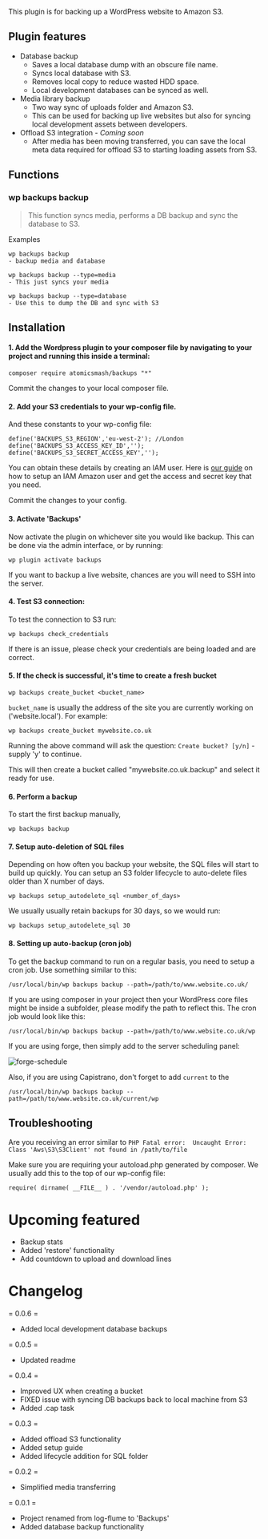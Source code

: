 This plugin is for backing up a WordPress website to Amazon S3.

## Plugin features

- Database backup
    - Saves a local database dump with an obscure file name.
    - Syncs local database with S3.
    - Removes local copy to reduce wasted HDD space.
    - Local development databases can be synced as well.
- Media library backup
	- Two way sync of uploads folder and Amazon S3.
	- This can be used for backing up live websites but also for syncing local development assets between developers.
- Offload S3 integration - *Coming soon*
	- After media has been moving transferred, you can save the local meta data required for offload S3 to starting loading assets from S3.

## Functions

### wp backups backup
> This function syncs media, performs a DB backup and sync the database to S3.

Examples

	wp backups backup
    - backup media and database

	wp backups backup --type=media
	- This just syncs your media

	wp backups backup --type=database
	- Use this to dump the DB and sync with S3

## Installation

#### 1. Add the Wordpress plugin to your composer file by navigating to your project and running this inside a terminal:

```
composer require atomicsmash/backups "*"
```

Commit the changes to your local composer file.

#### 2. Add your S3 credentials to your wp-config file.

And these constants to your wp-config file:

```
define('BACKUPS_S3_REGION','eu-west-2'); //London
define('BACKUPS_S3_ACCESS_KEY_ID','');
define('BACKUPS_S3_SECRET_ACCESS_KEY','');
```

You can obtain these details by creating an IAM user. Here is [our guide](https://github.com/AtomicSmash/backups/wiki/Getting-AWS-credentials) on how to setup an IAM Amazon user and get the access and secret key that you need.

Commit the changes to your config.

#### 3. Activate 'Backups'

Now activate the plugin on whichever site you would like backup. This can be done via the admin interface, or by running:

```
wp plugin activate backups
```

If you want to backup a live website, chances are you will need to SSH into the server.

#### 4. Test S3 connection:

To test the connection to S3 run:

```
wp backups check_credentials
```

If there is an issue, please check your credentials are being loaded and are correct.

#### 5. If the check is successful, it's time to create a fresh bucket

```
wp backups create_bucket <bucket_name>
```

`bucket_name` is usually the address of the site you are currently working on ('website.local'). For example:

```
wp backups create_bucket mywebsite.co.uk
```

Running the above command will ask the question: `Create bucket? [y/n]` - supply 'y' to continue.

This will then create a bucket called "mywebsite.co.uk.backup" and select it ready for use.


#### 6. Perform a backup

To start the first backup manually,

```
wp backups backup
```

#### 7. Setup auto-deletion of SQL files

Depending on how often you backup your website, the SQL files will start to build up quickly. You can setup an S3 folder lifecycle to auto-delete files older than X number of days.

```
wp backups setup_autodelete_sql <number_of_days>
```

We usually usually retain backups for 30 days, so we would run:

```
wp backups setup_autodelete_sql 30
```

#### 8. Setting up auto-backup (cron job)

To get the backup command to run on a regular basis, you need to setup a cron job. Use something similar to this:

```
/usr/local/bin/wp backups backup --path=/path/to/www.website.co.uk/
```

If you are using composer in your project then your WordPress core files might be inside a subfolder, please modify the path to reflect this. The cron job would look like this:

```
/usr/local/bin/wp backups backup --path=/path/to/www.website.co.uk/wp
```

If you are using forge, then simply add to the server scheduling panel:

![forge-schedule](https://user-images.githubusercontent.com/1636310/46582964-1cd4d880-ca47-11e8-90f1-c80e0ba625d6.png)

Also, if you are using Capistrano, don't forget to add `current` to the

```
/usr/local/bin/wp backups backup --path=/path/to/www.website.co.uk/current/wp
```

## Troubleshooting

Are you receiving an error similar to `PHP Fatal error:  Uncaught Error: Class 'Aws\S3\S3Client' not found in /path/to/file`

Make sure you are requiring your autoload.php generated by composer. We usually add this to the top of our wp-config file:

```
require( dirname( __FILE__ ) . '/vendor/autoload.php' );
```

# Upcoming featured

- Backup stats
- Added 'restore' functionality
- Add countdown to upload and download lines

# Changelog

= 0.0.6 =
* Added local development database backups

= 0.0.5 =
* Updated readme

= 0.0.4 =
* Improved UX when creating a bucket
* FIXED issue with syncing DB backups back to local machine from S3
* Added .cap task

= 0.0.3 =
* Added offload S3 functionality
* Added setup guide
* Added lifecycle addition for SQL folder

= 0.0.2 =
* Simplified media transferring

= 0.0.1 =
* Project renamed from log-flume to 'Backups'
* Added database backup functionality

